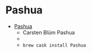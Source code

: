 # Pashua
- [Pashua](https://www.bluem.net/en/mac/pashua/)
  -  Carsten Blüm Pashua
  - 
  - `brew cask install Pashua`
